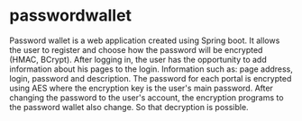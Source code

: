 # passwordwallet

Password wallet is a web application created using Spring boot. It allows the user to register and choose how the password will be encrypted (HMAC, BCrypt). After logging in, the user has the opportunity to add information about his pages to the login. Information such as: page address, login, password and description. The password for each portal is encrypted using AES where the encryption key is the user's main password. After changing the password to the user's account, the encryption programs to the password wallet also change. So that decryption is possible.
